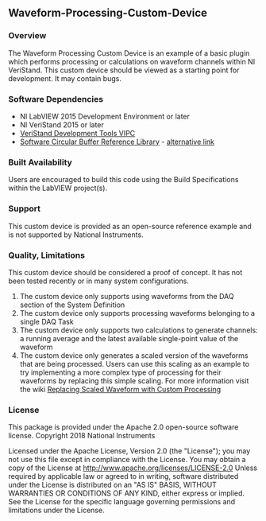 ## Waveform-Processing-Custom-Device ##
### Overview ###
The Waveform Processing Custom Device is an example of a basic plugin which performs processing or calculations on waveform channels within NI VeriStand. This custom device should be viewed as a starting point for development. It may contain bugs. 

### Software Dependencies ###
* NI LabVIEW 2015 Development Environment or later
* NI VeriStand 2015 or later
* [VeriStand Development Tools VIPC](https://forums.ni.com/t5/NI-VeriStand-Add-Ons-Documents/VeriStand-Development-Tools-VIPC/ta-p/3632685)
* [Software Circular Buffer Reference Library](http://www.ni.com/example/30883/en/) - [alternative link](https://download.ni.com/pub/gdc/epd/zip_swcircularbuffer1_0_19.zip)

### Built Availability ###
Users are encouraged to build this code using the Build Specifications within the LabVIEW project(s). 

### Support ###
This custom device is provided as an open-source reference example and is not supported by National Instruments. 

### Quality, Limitations ###
This custom device should be considered a proof of concept. It has not been tested recently or in many system configurations. 
1. The custom device only supports using waveforms from the DAQ section of the System Definition
2. The custom device only supports processing waveforms belonging to a single DAQ Task
3. The custom device only supports two calculations to generate channels: a running average and the latest available single-point value of the waveform 
4. The custom device only generates a scaled version of the waveforms that are being processed. Users can use this scaling as an example to try implementing a more complex type of processing for their waveforms by replacing this simple scaling. For more information visit the wiki [Replacing Scaled Waveform with Custom Processing](https://github.com/NIVeriStandAdd-Ons/Waveform-Processing-Custom-Device/wiki/Replacing-Scaled-Waveform-with-Custom-Processing)

### License ###
This package is provided under the Apache 2.0 open-source software license.
Copyright 2018 National Instruments

Licensed under the Apache License, Version 2.0 (the "License"); you may not use this file except in compliance with the License.
You may obtain a copy of the License at 
http://www.apache.org/licenses/LICENSE-2.0
Unless required by applicable law or agreed to in writing, software distributed under the License is distributed on an "AS IS" BASIS, WITHOUT WARRANTIES OR CONDITIONS OF ANY KIND, either express or implied.
See the License for the specific language governing permissions and limitations under the License.
